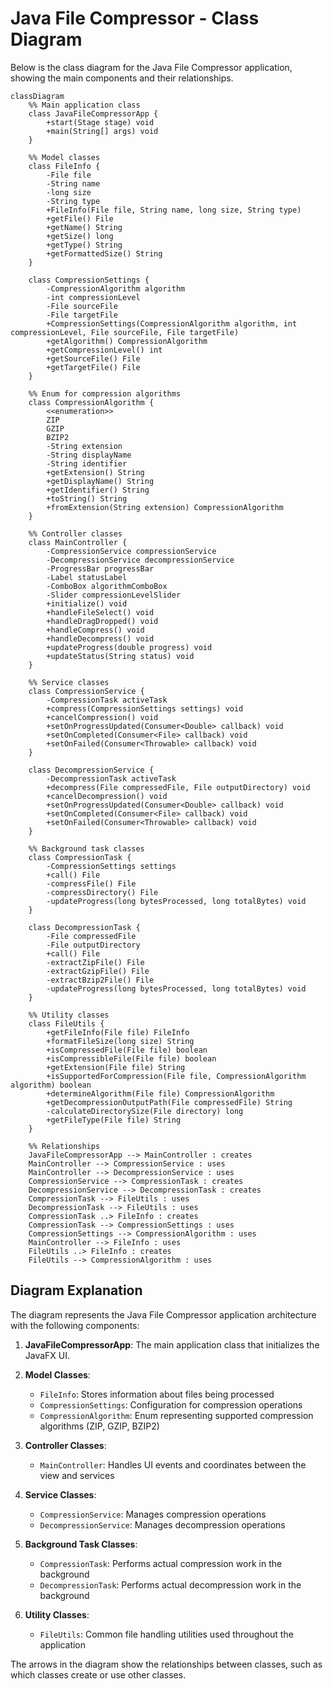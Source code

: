 # Java File Compressor - Class Diagram

Below is the class diagram for the Java File Compressor application, showing the main components and their relationships.

```mermaid
classDiagram
    %% Main application class
    class JavaFileCompressorApp {
        +start(Stage stage) void
        +main(String[] args) void
    }

    %% Model classes
    class FileInfo {
        -File file
        -String name
        -long size
        -String type
        +FileInfo(File file, String name, long size, String type)
        +getFile() File
        +getName() String
        +getSize() long
        +getType() String
        +getFormattedSize() String
    }

    class CompressionSettings {
        -CompressionAlgorithm algorithm
        -int compressionLevel
        -File sourceFile
        -File targetFile
        +CompressionSettings(CompressionAlgorithm algorithm, int compressionLevel, File sourceFile, File targetFile)
        +getAlgorithm() CompressionAlgorithm
        +getCompressionLevel() int
        +getSourceFile() File
        +getTargetFile() File
    }

    %% Enum for compression algorithms
    class CompressionAlgorithm {
        <<enumeration>>
        ZIP
        GZIP
        BZIP2
        -String extension
        -String displayName
        -String identifier
        +getExtension() String
        +getDisplayName() String
        +getIdentifier() String
        +toString() String
        +fromExtension(String extension) CompressionAlgorithm
    }

    %% Controller classes
    class MainController {
        -CompressionService compressionService
        -DecompressionService decompressionService
        -ProgressBar progressBar
        -Label statusLabel
        -ComboBox algorithmComboBox
        -Slider compressionLevelSlider
        +initialize() void
        +handleFileSelect() void
        +handleDragDropped() void
        +handleCompress() void
        +handleDecompress() void
        +updateProgress(double progress) void
        +updateStatus(String status) void
    }

    %% Service classes
    class CompressionService {
        -CompressionTask activeTask
        +compress(CompressionSettings settings) void
        +cancelCompression() void
        +setOnProgressUpdated(Consumer<Double> callback) void
        +setOnCompleted(Consumer<File> callback) void
        +setOnFailed(Consumer<Throwable> callback) void
    }

    class DecompressionService {
        -DecompressionTask activeTask
        +decompress(File compressedFile, File outputDirectory) void
        +cancelDecompression() void
        +setOnProgressUpdated(Consumer<Double> callback) void
        +setOnCompleted(Consumer<File> callback) void
        +setOnFailed(Consumer<Throwable> callback) void
    }

    %% Background task classes
    class CompressionTask {
        -CompressionSettings settings
        +call() File
        -compressFile() File
        -compressDirectory() File
        -updateProgress(long bytesProcessed, long totalBytes) void
    }

    class DecompressionTask {
        -File compressedFile
        -File outputDirectory
        +call() File
        -extractZipFile() File
        -extractGzipFile() File
        -extractBzip2File() File
        -updateProgress(long bytesProcessed, long totalBytes) void
    }

    %% Utility classes
    class FileUtils {
        +getFileInfo(File file) FileInfo
        +formatFileSize(long size) String
        +isCompressedFile(File file) boolean
        +isCompressibleFile(File file) boolean
        +getExtension(File file) String
        +isSupportedForCompression(File file, CompressionAlgorithm algorithm) boolean
        +determineAlgorithm(File file) CompressionAlgorithm
        +getDecompressionOutputPath(File compressedFile) String
        -calculateDirectorySize(File directory) long
        +getFileType(File file) String
    }

    %% Relationships
    JavaFileCompressorApp --> MainController : creates
    MainController --> CompressionService : uses
    MainController --> DecompressionService : uses
    CompressionService --> CompressionTask : creates
    DecompressionService --> DecompressionTask : creates
    CompressionTask --> FileUtils : uses
    DecompressionTask --> FileUtils : uses
    CompressionTask ..> FileInfo : creates
    CompressionTask --> CompressionSettings : uses
    CompressionSettings --> CompressionAlgorithm : uses
    MainController --> FileInfo : uses
    FileUtils ..> FileInfo : creates
    FileUtils --> CompressionAlgorithm : uses
```

## Diagram Explanation

The diagram represents the Java File Compressor application architecture with the following components:

1. **JavaFileCompressorApp**: The main application class that initializes the JavaFX UI.

2. **Model Classes**:

   - `FileInfo`: Stores information about files being processed
   - `CompressionSettings`: Configuration for compression operations
   - `CompressionAlgorithm`: Enum representing supported compression algorithms (ZIP, GZIP, BZIP2)

3. **Controller Classes**:

   - `MainController`: Handles UI events and coordinates between the view and services

4. **Service Classes**:

   - `CompressionService`: Manages compression operations
   - `DecompressionService`: Manages decompression operations

5. **Background Task Classes**:

   - `CompressionTask`: Performs actual compression work in the background
   - `DecompressionTask`: Performs actual decompression work in the background

6. **Utility Classes**:
   - `FileUtils`: Common file handling utilities used throughout the application

The arrows in the diagram show the relationships between classes, such as which classes create or use other classes.
